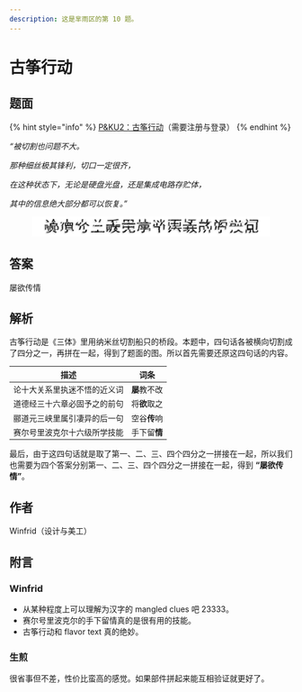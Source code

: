 ```yaml
---
description: 这是芈雨区的第 10 题。
---
```


# 古筝行动

## 题面

{% hint style="info" %}
[P\&KU2：古筝行动](https://pnku2.pkupuzzle.art/#/game/miyu/prob\_10)（需要注册与登录）
{% endhint %}

_“被切割也问题不大。_

_那种细丝极其锋利，切口一定很齐，_

_在这种状态下，无论是硬盘光盘，还是集成电路存贮体，_

_其中的信息绝大部分都可以恢复。”_

<figure><img src="../../../.gitbook/assets/image (200).png" alt=""><figcaption></figcaption></figure>

## 答案

屡欲传情

## 解析

古筝行动是《三体》里用纳米丝切割船只的桥段。本题中，四句话各被横向切割成了四分之一，再拼在一起，得到了题面的图。所以首先需要还原这四句话的内容。

| 描述             | 词条       |
| -------------- | -------- |
| 论十大关系里执迷不悟的近义词 | **屡**教不改 |
| 道德经三十六章必固予之的前句 | 将**欲**取之 |
| 郦道元三峡里属引凄异的后一句 | 空谷**传**响 |
| 赛尔号里波克尔十六级所学技能 | 手下留**情** |

最后，由于这四句话就是取了第一、二、三、四个四分之一拼接在一起，所以我们也需要为四个答案分别第一、二、三、四个四分之一拼接在一起，得到 **“屡欲传情”**。

## 作者

Winfrid（设计与美工）

## 附言

### Winfrid

* 从某种程度上可以理解为汉字的 mangled clues 吧 23333。
* 赛尔号里波克尔的手下留情真的是很有用的技能。
* 古筝行动和 flavor text 真的绝妙。

### 生煎

很省事但不差，性价比蛮高的感觉。如果部件拼起来能互相验证就更好了。
